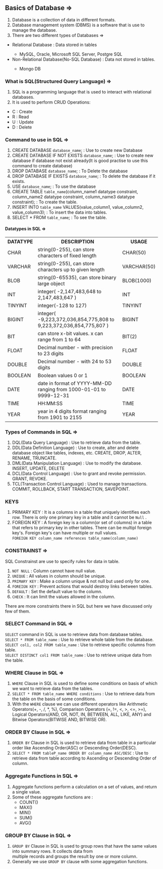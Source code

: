 ## Basics of Database =>

1. Database is a collection of data in different formats.
2. Database management system (DBMS) is a software that is use to manage the database.
3. There are two different types of Databases =>
 <ul><li>Relational Database : Data stored in tables</li>
 <ul><li>MySQL, Oracle, Microsoft SQL Server, Postgre SQL</li></ul>
 <li>Non-Relational Database(No-SQL Database) : Data not stored in tables. </li>
 <ul><li>Mongo DB</li></ul>
 </ul>

### What is SQL(Structured Query Language) =>

1. SQL is a programming language that is used to interact with relational databases.
2. It is used to perform CRUD Operations:
 <ul><li>C : Create</li>
 <li>R : Read</li>
 <li>U : Update</li>
 <li>D : Delete</li></ul>

### Command to use in SQL =>

1. CREATE DATABASE `database_name`; : Use to create new Database
2. CREATE DATABASE IF NOT EXISTS `database_name`; : Use to create new database if database not exist already(It is good practise to use this command to create database)
3. DROP DATABASE `database_name`; : To Delete the database
4. DROP DATABASE IF EXISTS `database_name`; : To delete the database if it exists.
5. USE `database_name`; : To use the database
6. CREATE TABLE `table_name`(column_name1 datatype constraint,
   column_name2 datatype constraint,
   column_name3 datatype constraint); : To create the table.
7. INSERT INTO `table_name` VALUES(value_column1, value_column2, value_column3); : To insert the data into tables.
8. SELECT \* FROM `table_name`; : To see the table.

#### Datatypes in SQL =>

<table>
<tr>
<th>DATATYPE</th>
<th>DESCRIPTION</th>
<th>USAGE</th>
</tr>
<tr>
<td>CHAR</td>
<td>string(0-255), can store characters of fixed length</td>
<td>CHAR(50)</td>
</tr>
<tr>
<td>VARCHAR</td>
<td>string(0-255), can store characters up to given length </td>
<td>VARCHAR(50)</td>
</tr>
<tr>
<td>BLOB</td>
<td>string(0-65535), can store binary large object</td>
<td>BLOB(1000)</td>
</tr>
<tr>
<td>INT</td>
<td>integer( -2,147,483,648 to 2,147,483,647 )</td>
<td>INT</td>
</tr>
<tr>
<td>TINYINT</td>
<td>integer(-128 to 127) </td>
<td>TINYINT</td>
</tr>
<tr>
<td>BIGINT</td>
<td>integer( -9,223,372,036,854,775,808 to
9,223,372,036,854,775,807 )</td>
<td>BIGINT</td>
</tr>
<tr>
<td>BIT</td>
<td>can store x-bit values. x can range from 1 to 64</td>
<td>BIT(2)</td>
</tr>
<tr>
<td>FLOAT</td>
<td>Decimal number - with precision to 23 digits</td>
<td>FLOAT</td>
</tr>
<tr>
<td>DOUBLE</td>
<td>Decimal number - with 24 to 53 digits</td>
<td>DOUBLE</td>
</tr>
<tr>
<td>BOOLEAN</td>
<td>Boolean values 0 or 1</td>
<td>BOOLEAN</td>
</tr>
<tr>
<td>DATE</td>
<td>date in format of YYYY-MM-DD ranging from
1000-01-01 to 9999-12-31</td>
<td>DATE</td>
</tr>
<tr>
<td>TIME</td>
<td>HH:MM:SS</td>
<td>TIME</td>
</tr>
<tr>
<td>YEAR</td>
<td>year in 4 digits format ranging from 1901 to 2155</td>
<td>YEAR</td>
</tr>
</table>

### Types of Commands in SQL =>

1. DQL(Data Query Language) : Use to retrieve data from the table.
2. DDL(Data Definition Language) : Use to create, alter and delete database object like tables, indexes, etc. CREATE, DROP, ALTER, RENAME, TRUNCATE.
3. DML(Data Manipulation Language) : Use to modify the database. INSERT, UPDATE, DELETE
4. DCL(Data Control Language) : Use to grant and revoke permission. GRANT, REVOKE.
5. TCL(Transaction Control Language) : Used to manage transactions. COMMIT, ROLLBACK, START TRANSACTION, SAVEPOINT.

### KEYS

1. PRIMARY KEY : It is a columns in a table that uniquely identifies each row. There is only one primary key in a table and it cannot be `Null` .
2. FOREIGN KEY : A foreign key is a column(or set of columns) in a table that refers to primary key in other tables. There can be multipl foreign key's. Foreign key's can have multiple or null values. <br>
   `FOREIGN KEY column_name references table_name(column_name)`

### CONSTRAINST =>

SQL Constrainst are use to specify rules for data in table.

1. `NOT NULL` : Column cannot have null value.
2. `UNIQUE` : All values in column should be unique.
3. `PRIMARY KEY` : Make a column unique & not null but used only for one.
4. `FOREIGN KEY` : Prevent actions that would destroy links between tables.
5. `DEFAULT` : Set the default value to the column.
6. `CHECK` : It can limit the values allowed in the column.

There are more constraints there in SQL but here we have discussed only few of them.

### SELECT Command in SQL =>

`SELECT` command in SQL is use to retrieve data from database tables.<br>
`SELECT * FROM table_name` : Use to retrieve whole table from the database.<br>
`SELECT col1, col2 FROM table_name` : Use to retrieve specific columns from table.<br>
`SELECT DISTINCT col1 FROM table_name` : Use to retrieve unique data from the table.

### WHERE Clause in SQL =>

1. `WHERE` Clause in SQL is used to define some conditions on basis of which we want to retrieve data from the tables.
2. `SELECT * FROM table_name WHERE conditions` : Use to retrieve data from the table on the basis of some conditions.
3. With the `WHERE` clause we can use different operators like Arithmetic Operators(+, -, /, \*, %), Comparison Operators
   (=, !=, <, >, <=, >=), Logical Operators(AND, OR, NOT, IN, BETWEEN, ALL, LIKE, ANY) and Bitwise Operators(BITWISE AND, BITWISE OR).

### ORDER BY Clause in SQL =>

1. `ORDER BY` Clause in SQL is used to retrieve data from table in a particular order like Ascending Order(ASC) or
   Descending Order(DESC).
2. `SELECT * FROM tableP_name ORDER BY column_name ASC/DESC` : Use to retrieve data from table according to Ascending or
   Descending Order of column.

### Aggregate Functions in SQL =>

1. Aggregate functions perform a calculation on a set of values, and return a single value.
2. Some of these aggregate functions are :
    - COUNT()
    - MAX()
    - MIN()
    - SUM()
    - AVG()

### GROUP BY Clause in SQL =>

1. `GROUP BY` Clause in SQL is used to group rows that have the same values into summary rows. It collects data from<br>
   multiple records and groups the result by one or more column.
2. Generally we use `GROUP BY` clause with some aggregation functions.
